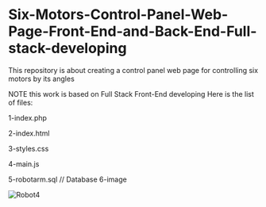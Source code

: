 # Six-Motors-Control-Panel-Web-Page-Front-End-and-Back-End-Full-stack-developing
This repository is about creating a control panel web page for controlling six motors by its angles

NOTE this work is based on Full Stack Front-End developing Here is the list of files:

1-index.php

2-index.html

3-styles.css

4-main.js

5-robotarm.sql // Database
6-image 

![Robot4](https://user-images.githubusercontent.com/85851678/125982019-798d9b46-94af-4d56-8ad0-6b5f2138326f.jpg)
